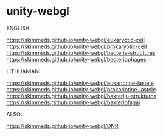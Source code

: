# unity-webgl

ENGLISH:

https://skimmeds.github.io/unity-webgl/eukaryotic-cell
https://skimmeds.github.io/unity-webgl/prokaryotic-cell
https://skimmeds.github.io/unity-webgl/bacteria-structures
https://skimmeds.github.io/unity-webgl/bacteriophages


LITHUANIAN:

https://skimmeds.github.io/unity-webgl/eukariotine-lastele
https://skimmeds.github.io/unity-webgl/prokariotine-lastele
https://skimmeds.github.io/unity-webgl/bakteriju-strukturos
https://skimmeds.github.io/unity-webgl/bakteriofagai


ALSO:

https://skimmeds.github.io/unity-webgl/DNR
